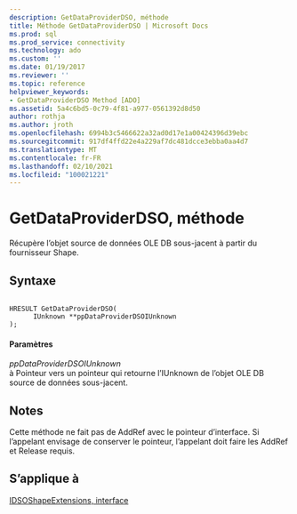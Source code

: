 ```yaml
---
description: GetDataProviderDSO, méthode
title: Méthode GetDataProviderDSO | Microsoft Docs
ms.prod: sql
ms.prod_service: connectivity
ms.technology: ado
ms.custom: ''
ms.date: 01/19/2017
ms.reviewer: ''
ms.topic: reference
helpviewer_keywords:
- GetDataProviderDSO Method [ADO]
ms.assetid: 5a4c6bd5-0c79-4f81-a977-0561392d8d50
author: rothja
ms.author: jroth
ms.openlocfilehash: 6994b3c5466622a32ad0d17e1a00424396d39ebc
ms.sourcegitcommit: 917df4ffd22e4a229af7dc481dcce3ebba0aa4d7
ms.translationtype: MT
ms.contentlocale: fr-FR
ms.lasthandoff: 02/10/2021
ms.locfileid: "100021221"
---
```

# <a name="getdataproviderdso-method"></a>GetDataProviderDSO, méthode
Récupère l’objet source de données OLE DB sous-jacent à partir du fournisseur Shape.  
  
## <a name="syntax"></a>Syntaxe  
  
```  
  
HRESULT GetDataProviderDSO(  
      IUnknown **ppDataProviderDSOIUnknown  
);  
```  
  
#### <a name="parameters"></a>Paramètres  
 *ppDataProviderDSOIUnknown*  
 à  Pointeur vers un pointeur qui retourne l’IUnknown de l’objet OLE DB source de données sous-jacent.  
  
## <a name="remarks"></a>Notes  
 Cette méthode ne fait pas de AddRef avec le pointeur d’interface. Si l’appelant envisage de conserver le pointeur, l’appelant doit faire les AddRef et Release requis.  
  
## <a name="applies-to"></a>S’applique à  
 [IDSOShapeExtensions, interface](./idsoshapeextensions-interface.md)